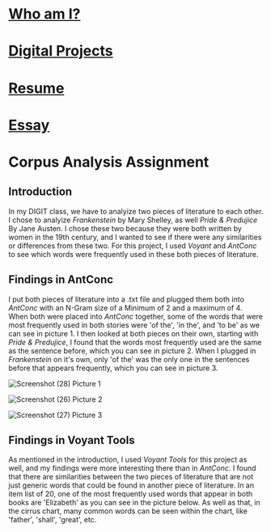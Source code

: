 # [Who am I?](https://nxh5137.github.io/huster/)
# [Digital Projects](https://nxh5137.github.io/huster/DigitalProjects)
# [Resume](https://nxh5137.github.io/huster/Resume)
# [Essay](https://nxh5137.github.io/huster/Essay)
# Corpus Analysis Assignment

## Introduction
In my DIGIT class, we have to analyize two pieces of literature to each other.
I chose to analyize _Frankenstein_ by Mary Shelley, as well _Pride & Predujice_ By Jane Austen.
I chose these two because they were both written by women in the 19th century, and I wanted to see if there were any similarities or differences from these two.
For this project, I used _Voyant_ and _AntConc_ to see which words were frequently used in these both pieces of literature.

## Findings in AntConc
I put both pieces of literature into a .txt file and plugged them both into _AntConc_ with an N-Gram size of a Minimum of 2 and a maximum of 4.
When both were placed into _AntConc_ together, some of the words that were most frequently used in both stories were 'of the', 'in the', and 'to be' as we can see in picture 1.
I then looked at both pieces on their own, starting with _Pride & Predujice_, I found that the words most frequently used are the same as the sentence before, which you can see in picture 2.
When I plugged in _Frankenstein_ on it's own, only 'of the' was the only one in the sentences before that appears frequently, which you can see in picture 3. 


![Screenshot (28)](https://user-images.githubusercontent.com/34407859/96298436-4a927780-0fa7-11eb-9d08-893aa13d92aa.png) Picture 1

![Screenshot (26)](https://user-images.githubusercontent.com/34407859/96298487-6007a180-0fa7-11eb-9026-230cc53bd9cc.png) Picture 2

![Screenshot (27)](https://user-images.githubusercontent.com/34407859/96298611-99d8a800-0fa7-11eb-929e-c3d8fff64c9b.png) Picture 3

## Findings in Voyant Tools
As mentioned in the introduction, I used _Voyant Tools_ for this project as well, and my findings were more interesting there than in _AntConc_.
I found that there are similarities between the two pieces of literature that are not just generic words that could be found in another piece of literature.
In an item list of 20, one of the most frequently used words that appear in both books are 'Elizabeth' as you can see in the picture below.
As well as that, in the cirrus chart, many common words can be seen within the chart, like 'father', 'shall', 'great', etc.

